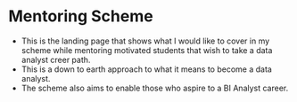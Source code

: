 # Mentoring Scheme 
- This is the landing page that shows what I would like to cover in my scheme while mentoring motivated students that wish to take a data analyst creer path.
- This is a down to earth approach to what it means to become a data analyst.
- The scheme also aims to enable those who aspire to a BI Analyst career.
